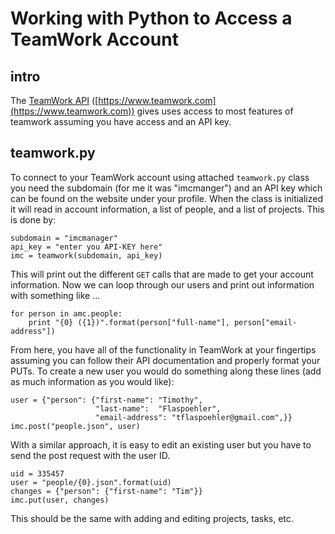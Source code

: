 # Working with Python to Access a TeamWork Account
## intro
The [TeamWork API](https://developer.teamwork.com/projects/introduction) ([https://www.teamwork.com](https://www.teamwork.com)) gives uses access to most features of teamwork assuming you have access and an API key.

## teamwork.py
To connect to your TeamWork account using attached `teamwork.py` class you need the subdomain (for me it was "imcmanger") and an API key which can be found on the website under your profile. When the class is initialized it will read in account information, a list of people, and a list of projects. This is done by:
```
subdomain = "imcmanager"
api_key = "enter you API-KEY here"
imc = teamwork(subdomain, api_key)
```
This will print out the different `GET` calls that are made to get your account information. Now we can loop through our users and print out information with something like ...
```
for person in amc.people:
    print "{0} ({1})".format(person["full-name"], person["email-address"])
```
From here, you have all of the functionality in TeamWork at your fingertips assuming you can follow their API documentation and properly format your PUTs. To create a new user you would do something along these lines (add as much information as you would like):
```
user = {"person": {"first-name": "Timothy",
                   "last-name":  "Flaspoehler",
                   "email-address": "tflaspoehler@gmail.com",}}
imc.post("people.json", user)
```
With a similar approach, it is easy to edit an existing user but you have to send the post request with the user ID.
```
uid = 335457
user = "people/{0}.json".format(uid)
changes = {"person": {"first-name": "Tim"}}
imc.put(user, changes)
```
This should be the same with adding and editing projects, tasks, etc.

